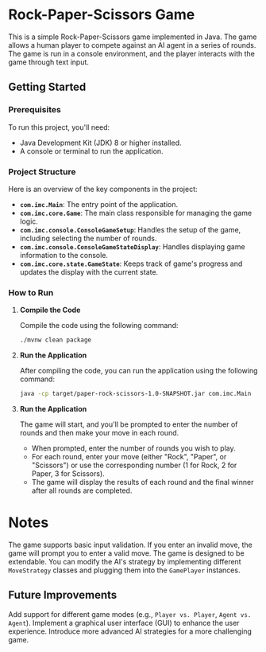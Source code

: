 # Rock-Paper-Scissors Game

This is a simple Rock-Paper-Scissors game implemented in Java. The game allows a human player to compete against an AI agent in a series of rounds. The game is run in a console environment, and the player interacts with the game through text input.

## Getting Started

### Prerequisites

To run this project, you'll need:

- Java Development Kit (JDK) 8 or higher installed.
- A console or terminal to run the application.

### Project Structure

Here is an overview of the key components in the project:

- **`com.imc.Main`**: The entry point of the application.
- **`com.imc.core.Game`**: The main class responsible for managing the game logic.
- **`com.imc.console.ConsoleGameSetup`**: Handles the setup of the game, including selecting the number of rounds.
- **`com.imc.console.ConsoleGameStateDisplay`**: Handles displaying game information to the console.
- **`com.imc.core.state.GameState`**: Keeps track of game's progress and updates the display with the current state.

### How to Run

1. **Compile the Code**

   Compile the code using the following command:

   ```bash
   ./mvnw clean package

2. **Run the Application**

   After compiling the code, you can run the application using the following command:

   ```bash
   java -cp target/paper-rock-scissors-1.0-SNAPSHOT.jar com.imc.Main

3. **Run the Application**

     The game will start, and you'll be prompted to enter the number of rounds and then make your move in each round.

   - When prompted, enter the number of rounds you wish to play.
   - For each round, enter your move (either "Rock", "Paper", or "Scissors") or use the corresponding number (1 for Rock, 2 for Paper, 3 for Scissors).
   - The game will display the results of each round and the final winner after all rounds are completed.


# Notes
The game supports basic input validation. If you enter an invalid move, the game will prompt you to enter a valid move.
The game is designed to be extendable. You can modify the AI's strategy by implementing different `MoveStrategy` classes and plugging them into the `GamePlayer` instances.

## Future Improvements
Add support for different game modes (e.g., `Player vs. Player`, `Agent vs. Agent`).
Implement a graphical user interface (GUI) to enhance the user experience.
Introduce more advanced AI strategies for a more challenging game.